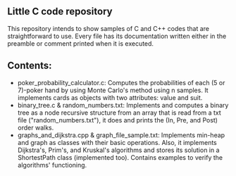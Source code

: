## Little C code repository
This repository intends to show samples of C and C++ codes that are straightforward to use. Every file has its documentation written either in 
the preamble or comment printed when it is executed.

## Contents:
- poker_probability_calculator.c: Computes the probabilities of each (5 or 7)-poker hand by using Monte Carlo's method using n samples. It implements cards as objects with two attributes: value and suit.
- binary_tree.c & random_numbers.txt: Implements and computes a binary tree as a node recursive structure from an array that is read from a txt file ("random_numbers.txt"), it does and prints the
(In, Pre, and Post) order walks.
- graphs_and_dijkstra.cpp & graph_file_sample.txt: Implements min-heap and graph as classes with their basic operations. Also, it implements Dijkstra's, Prim's, and Kruskal's algorithms and stores its solution in a ShortestPath class (implemented too). Contains examples to verify the algorithms' functioning.
